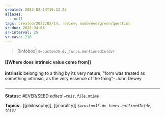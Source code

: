 ```yaml
---
created: 2022-02-14T19:12:23 
aliases:
  - null
tags: created/2022/02/14, review, node/evergreen/question
sr-due: 2022-04-05
sr-interval: 25
sr-ease: 210
---
```

> [!infobox]
`$=customJS.dv_funcs.mentionedIn(dv)`

#### [[Where does intrinsic value come from]] 

**intrinsic**
belonging to a thing by its very nature; "form was treated as something intrinsic, as the very essence of the thing"- John Dewey  


### <hr class="footnote"/>

**Status**:: #EVER/SEED 
*edited `=this.file.mtime`*

**Topics**:: [[philosophy]], [[morality]]
*`$=customJS.dv_funcs.outlinedIn(dv, this)`*
